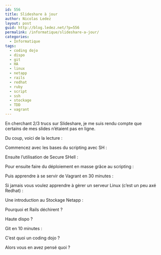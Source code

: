 ```yaml
---
id: 556
title: Slideshare à jour
author: Nicolas Ledez
layout: post
guid: http://blog.ledez.net/?p=556
permalink: /informatique/slideshare-a-jour/
categories:
  - Informatique
tags:
  - coding dojo
  - dispo
  - git
  - HA
  - linux
  - netapp
  - rails
  - redhat
  - ruby
  - script
  - ssh
  - stockage
  - TDD
  - vagrant
---
```

En cherchant 2/3 trucs sur Slideshare, je me suis rendu compte que certains de mes slides n&rsquo;étaient pas en ligne.

Du coup, voici de la lecture :

<!--more-->

Commencez avec les bases du scripting avec SH :  


Ensuite l&rsquo;utilisation de Secure SHell :  


Pour ensuite faire du déploiement en masse grâce au scripting :  


Puis apprendre à se servir de Vagrant en 30 minutes :  


Si jamais vous voulez apprendre à gèrer un serveur Linux (c&rsquo;est un peu axé Redhat) :  


Une introduction au Stockage Netapp :  


Pourquoi et Rails déchirent ?  


Haute dispo ?  


Git en 10 minutes :  


C&rsquo;est quoi un coding dojo ?  


Alors vous en avez pensé quoi ?